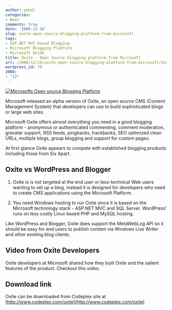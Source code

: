 ```yaml
---
author: pmodi
categories:
- News
comments: true
date: '2008-12-16'
slug: oxite-open-source-blogging-platform-from-microsoft
tags:
- ASP.NET MVC based Blogging
- Microsoft Blogging Platform
- Microsoft Oxide
title: Oxite - Open Source blogging platform from Microsoft
url: /2008/12/16/oxite-open-source-blogging-platform-from-microsoft/index.html
wordpress_id: 79
2008:
- "12"
---
```



[![Microsofts Open source Blogging Platform](http://www.praveenmodi.com/wp-content/uploads/2008/12/oxite.png)](http://www.praveenmodi.com/wp-content/uploads/2008/12/oxite.png)


Microsoft released an alpha version of Oxite, an open source CMS (Content Management System) that developers can use to build sophisticated blogs or large web sites.

Microsoft Oxite offers almost everything you need in a good blogging platform - anonymous or authenticated commenting, comment moderation, gravatar support, RSS feeds, pingbacks, trackbacks, SEO optimized clean URLs, multiple blogs, group blogging and support for custom pages.

At first glance Oxite appears to compete with established blogging products including those from Six Apart.
<!--more-->


## **Oxite vs WordPress and Blogger**





	
  1. Oxite is is not targeted at the end user or less-technical Web users wanting to set up a blog, instead it is designed for developers who need to create CMS applications using the Microsoft Platform.  
  


	
  2. You need Windows hosting to run Oxite since it is based on the Microsoft technology stack - ASP.NET MVC and SQL Server. WordPress’ runs on less costly Linux based PHP and MySQL hosting.


Like WordPress and Blogger, Oxite does support the MetaWebLog API so it should be easy for end users to publish content via Windows Live Writer and other existing blog clients.


## Video from Oxite Developers


Oxite developers at Microsoft shared how they built Oxite and the salient features of the product. Checkout this video.





## 




## **Download link**


Oxite can be downloaded from Codeplex site at [http://www.codeplex.com/oxite](http://www.codeplex.com/oxite)
